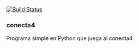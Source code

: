 [![Build Status](https://travis-ci.org/vencejo/conecta4.svg?branch=master)](https://travis-ci.org/vencejo/conecta4)

### conecta4
Programa simple en Python que juega al conecta4
